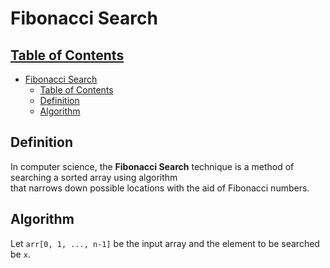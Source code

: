 # Fibonacci Search

## [Table of Contents](#table-of-contents)

- [Fibonacci Search](#fibonacci-search)
  - [Table of Contents](#table-of-contents)
  - [Definition](#definition)
  - [Algorithm](#algorithm)

## Definition

In computer science, the **Fibonacci Search** technique is a method of searching a sorted array using algorithm  
that narrows down possible locations with the aid of Fibonacci numbers.

## Algorithm

Let `arr[0, 1, ..., n-1]` be the input array and the element to be searched be `x`.
